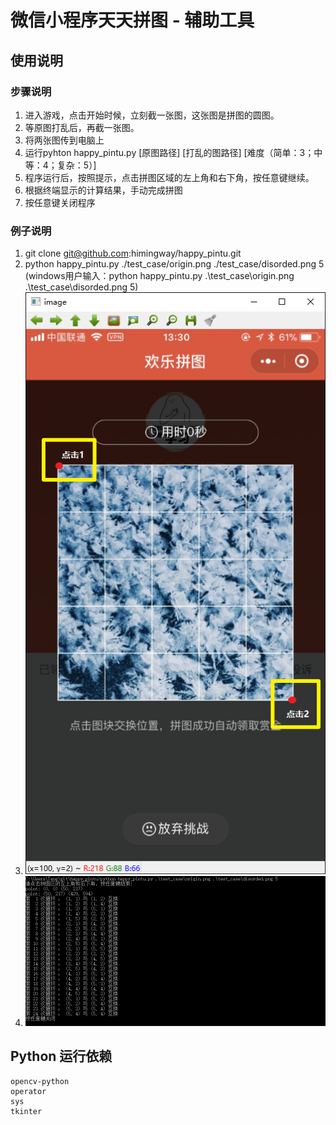 # 微信小程序天天拼图 - 辅助工具

## 使用说明

### 步骤说明

1. 进入游戏，点击开始时候，立刻截一张图，这张图是拼图的圆图。
2. 等原图打乱后，再截一张图。
3. 将两张图传到电脑上
4. 运行pyhton happy_pintu.py [原图路径] [打乱的图路径] [难度（简单：3；中等：4；复杂：5）]
5. 程序运行后，按照提示，点击拼图区域的左上角和右下角，按任意键继续。
6. 根据终端显示的计算结果，手动完成拼图
7. 按任意键关闭程序

### 例子说明

1. git clone git@github.com:himingway/happy_pintu.git 
2. python happy_pintu.py ./test_case/origin.png ./test_case/disorded.png 5 (windows用户输入：python happy_pintu.py .\test_case\origin.png .\test_case\disorded.png 5)
3. ![](./pic/1.png)
4. ![](./pic/2.png)

## Python 运行依赖

```
opencv-python
operator
sys
tkinter
```
